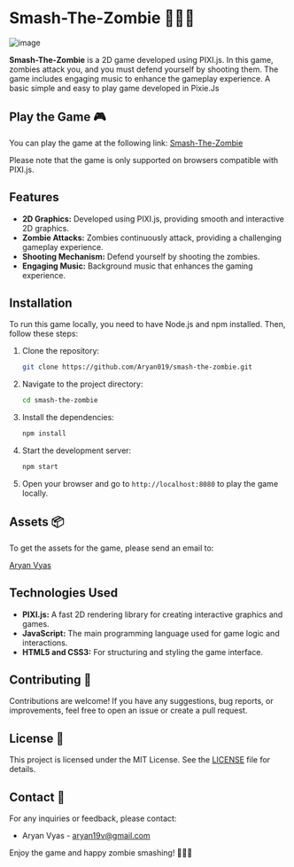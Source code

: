 # Smash-The-Zombie 🧟‍♂️💥

![image](https://github.com/Aryan019/Smash-The-Zombie-by-Pixie-JS/assets/113816564/27ece1e7-85ce-435a-b7d8-bd5841cd2058)


**Smash-The-Zombie** is a 2D game developed using PIXI.js. 
In this game, zombies attack you, and you must defend yourself by shooting them. 
The game includes engaging music to enhance the gameplay experience.
A basic simple and easy to play game developed in Pixie.Js

## Play the Game 🎮

You can play the game at the following link: [Smash-The-Zombie](https://smash-the-zombie-by-pixie-js.vercel.app/)

Please note that the game is only supported on browsers compatible with PIXI.js.

## Features

- **2D Graphics:** Developed using PIXI.js, providing smooth and interactive 2D graphics.
- **Zombie Attacks:** Zombies continuously attack, providing a challenging gameplay experience.
- **Shooting Mechanism:** Defend yourself by shooting the zombies.
- **Engaging Music:** Background music that enhances the gaming experience.

## Installation

To run this game locally, you need to have Node.js and npm installed. Then, follow these steps:

1. Clone the repository:

    ```bash
    git clone https://github.com/Aryan019/smash-the-zombie.git
    ```

2. Navigate to the project directory:

    ```bash
    cd smash-the-zombie
    ```

3. Install the dependencies:

    ```bash
    npm install
    ```

4. Start the development server:

    ```bash
    npm start
    ```

5. Open your browser and go to `http://localhost:8080` to play the game locally.

## Assets 📦

To get the assets for the game, please send an email to:

[Aryan Vyas](mailto:aryan19v@gmail.com)

## Technologies Used

- **PIXI.js:** A fast 2D rendering library for creating interactive graphics and games.
- **JavaScript:** The main programming language used for game logic and interactions.
- **HTML5 and CSS3:** For structuring and styling the game interface.

## Contributing 🤝

Contributions are welcome! If you have any suggestions, bug reports, or improvements, feel free to open an issue or create a pull request.

## License 📜

This project is licensed under the MIT License. See the [LICENSE](LICENSE) file for details.

## Contact 📧

For any inquiries or feedback, please contact:

- Aryan Vyas - [aryan19v@gmail.com](mailto:aryan19v@gmail.com)

Enjoy the game and happy zombie smashing! 🧟‍♀️🔫

